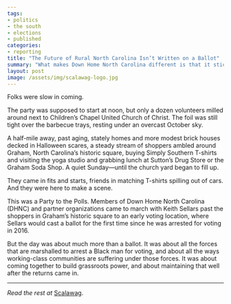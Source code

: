 ```yaml
---
tags:
- politics
- the south
- elections
- published
categories:
- reporting
title: "The Future of Rural North Carolina Isn’t Written on a Ballot"
summary: "What makes Down Home North Carolina different is that it sticks around."
layout: post
image: /assets/img/scalawag-logo.jpg
---
```

Folks were slow in coming.

The party was supposed to start at noon, but only a dozen volunteers milled around next to Children’s Chapel United Church of Christ. The foil was still tight over the barbecue trays, resting under an overcast October sky.

A half-mile away, past aging, stately homes and more modest brick houses decked in Halloween scares, a steady stream of shoppers ambled around Graham, North Carolina’s historic square, buying Simply Southern T-shirts and visiting the yoga studio and grabbing lunch at Sutton’s Drug Store or the Graham Soda Shop. A quiet Sunday—until the church yard began to fill up.

They came in fits and starts, friends in matching T-shirts spilling out of cars. And they were here to make a scene.

This was a Party to the Polls. Members of Down Home North Carolina (DHNC) and partner organizations came to march with Keith Sellars past the shoppers in Graham’s historic square to an early voting location, where Sellars would cast a ballot for the first time since he was arrested for voting in 2016.

But the day was about much more than a ballot. It was about all the forces that are marshalled to arrest a Black man for voting, and about all the ways working-class communities are suffering under those forces. It was about coming together to build grassroots power, and about maintaining that well after the returns came in.

---

_Read the rest at_ [Scalawag](https://www.scalawagmagazine.org/2018/11/party-to-the-polls-dhnc/).
